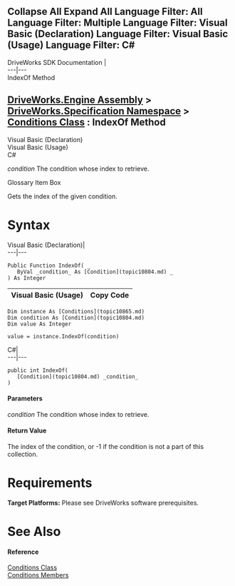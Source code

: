 Collapse All Expand All Language Filter: All  Language Filter: Multiple  Language Filter: Visual Basic (Declaration) Language Filter: Visual Basic (Usage) Language Filter: C#  
---  
DriveWorks SDK Documentation  |   
---|---  
IndexOf Method   
  
[DriveWorks.Engine Assembly](topic2156.md) > [DriveWorks.Specification Namespace](topic10764.md) > [Conditions Class](topic10865.md) : IndexOf Method  
---  
  
Visual Basic (Declaration)    
Visual Basic (Usage)    
C# 

_condition_
    The condition whose index to retrieve.

Glossary Item Box

Gets the index of the given condition. 

# Syntax

Visual Basic (Declaration)|   
---|---  
      
    
    Public Function IndexOf( _
       ByVal _condition_ As [Condition](topic10804.md) _
    ) As Integer  
  
Visual Basic (Usage)| Copy Code  
---|---  
      
    
    Dim instance As [Conditions](topic10865.md)
    Dim condition As [Condition](topic10804.md)
    Dim value As Integer
     
    value = instance.IndexOf(condition)  
  
C#|   
---|---  
      
    
    public int IndexOf( 
       [Condition](topic10804.md) _condition_
    )  
  
#### Parameters

 _condition_
    The condition whose index to retrieve.

#### Return Value

The index of the condition, or -1 if the condition is not a part of this collection.

# Requirements

**Target Platforms:** Please see DriveWorks software prerequisites.

# See Also

#### Reference

[Conditions Class](topic10865.md)   
[Conditions Members](topic10866.md)


